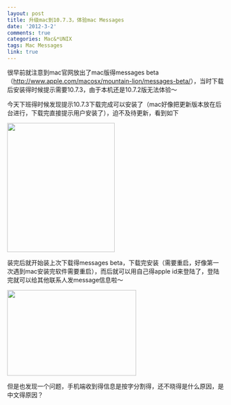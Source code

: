 ```yaml
---
layout: post
title: 升级mac到10.7.3，体验mac Messages
date: '2012-3-2'
comments: true
categories: Mac&*UNIX
tags: Mac Messages
link: true
---
```

很早前就注意到mac官网放出了mac版得messages beta（<a href="http://www.apple.com/macosx/mountain-lion/messages-beta/">http://www.apple.com/macosx/mountain-lion/messages-beta/</a>），当时下载后安装得时候提示需要10.7.3，由于本机还是10.7.2版无法体验～

今天下班得时候发现提示10.7.3下载完成可以安装了（mac好像把更新版本放在后台进行，下载完直接提示用户安装了），迫不及待更新，看到如下

<a href="http://www.iceskysl.com/wp-content/uploads/2012/03/Screen-Shot-2012-03-02-at-9.05.06-PM.png"><img class="alignnone size-medium wp-image-1675" title="Screen Shot 2012-03-02 at 9.05.06 PM" src="http://www.iceskysl.com/wp-content/uploads/2012/03/Screen-Shot-2012-03-02-at-9.05.06-PM-250x300.png" alt="" width="250" height="300" /></a>

装完后就开始装上次下载得messages beta，下载完安装（需要重启，好像第一次遇到mac安装完软件需要重启），而后就可以用自己得apple id来登陆了，登陆完就可以给其他联系人发message信息啦～

<a href="http://www.iceskysl.com/wp-content/uploads/2012/03/Screen-Shot-2012-03-02-at-10.08.21-PM.png"><img class="alignnone size-medium wp-image-1676" title="Screen Shot 2012-03-02 at 10.08.21 PM" src="http://www.iceskysl.com/wp-content/uploads/2012/03/Screen-Shot-2012-03-02-at-10.08.21-PM-300x199.png" alt="" width="300" height="199" /></a>

但是也发现一个问题，手机端收到得信息是按字分割得，还不晓得是什么原因，是中文得原因？
